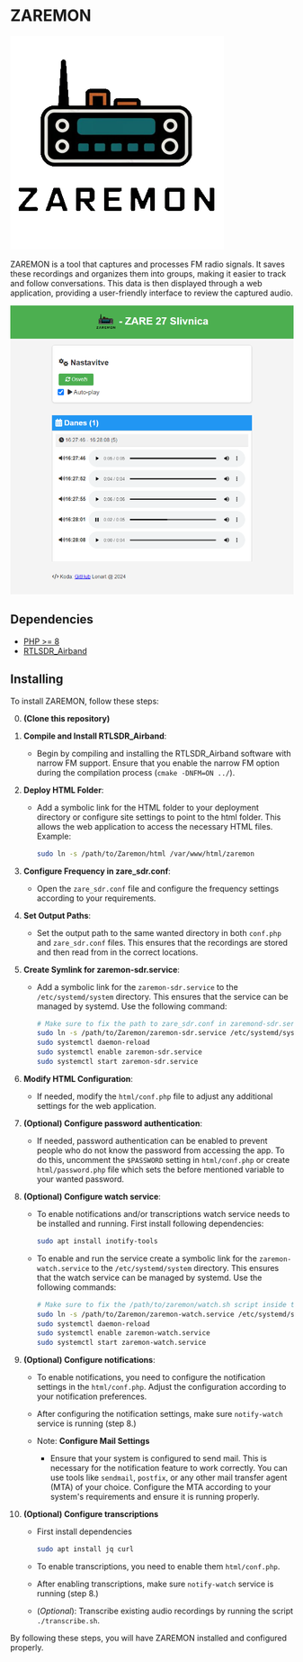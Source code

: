 # ZAREMON

![logo](./html/zaremon.png)

ZAREMON is a tool that captures and processes FM radio signals. It saves these recordings and organizes them into groups, making it easier to track and follow conversations. This data is then displayed through a web application, providing a user-friendly interface to review the captured audio.

![preview](./docs/preview.png)

## Dependencies

- [PHP >= 8](https://www.php.net/releases/8.0/)
- [RTLSDR_Airband](https://github.com/charlie-foxtrot/RTLSDR-Airband)

## Installing

To install ZAREMON, follow these steps:

0. **(Clone this repository)**

1. **Compile and Install RTLSDR_Airband**:
    - Begin by compiling and installing the RTLSDR_Airband software with narrow FM support. Ensure that you enable the narrow FM option during the compilation process (`cmake -DNFM=ON ../`).

2. **Deploy HTML Folder**:
    - Add a symbolic link for the HTML folder to your deployment directory or configure site settings to point to the html folder. This allows the web application to access the necessary HTML files. Example:
        ```sh
        sudo ln -s /path/to/Zaremon/html /var/www/html/zaremon
        ```

3. **Configure Frequency in zare_sdr.conf**:
    - Open the `zare_sdr.conf` file and configure the frequency settings according to your requirements.

4. **Set Output Paths**:
    - Set the output path to the same wanted directory in both `conf.php` and `zare_sdr.conf` files. This ensures that the recordings are stored and then read from in the correct locations.


5. **Create Symlink for zaremon-sdr.service**:
    - Add a symbolic link for the `zaremon-sdr.service` to the `/etc/systemd/system` directory. This ensures that the service can be managed by systemd. Use the following command:
        ```sh
        # Make sure to fix the path to zare_sdr.conf in zaremond-sdr.service
        sudo ln -s /path/to/Zaremon/zaremon-sdr.service /etc/systemd/system/zaremon-sdr.service
        sudo systemctl daemon-reload
        sudo systemctl enable zaremon-sdr.service
        sudo systemctl start zaremon-sdr.service
        ```

6. **Modify HTML Configuration**:
    - If needed, modify the `html/conf.php` file to adjust any additional settings for the web application.

7. **(Optional) Configure password authentication**:
    - If needed, password authentication can be enabled to prevent people who do not know the password from accessing
      the app. To do this, uncomment the `$PASSWORD` setting in `html/conf.php` or create `html/password.php` file which
      sets the before mentioned variable to your wanted password.

8. **(Optional) Configure watch service**:
    - To enable notifications and/or transcriptions watch service needs to be installed and running. First install following dependencies:
        ```sh
        sudo apt install inotify-tools
        ```

    -  To enable and run the service create a symbolic link for the `zaremon-watch.service` to the `/etc/systemd/system` directory. This ensures that the watch service can be managed by systemd. Use the following commands:
        ```sh
        # Make sure to fix the /path/to/zaremon/watch.sh script inside the service config
        sudo ln -s /path/to/Zaremon/zaremon-watch.service /etc/systemd/system/zaremon-watch.service
        sudo systemctl daemon-reload
        sudo systemctl enable zaremon-watch.service
        sudo systemctl start zaremon-watch.service
        ```

8. **(Optional) Configure notifications**:
    - To enable notifications, you need to configure the notification settings in the `html/conf.php`. Adjust the configuration according to your notification preferences.

    - After configuring the notification settings, make sure `notify-watch` service is running (step 8.)

    - Note: **Configure Mail Settings**
        - Ensure that your system is configured to send mail. This is necessary for the notification feature to work correctly. You can use tools like `sendmail`, `postfix`, or any other mail transfer agent (MTA) of your choice. Configure the MTA according to your system's requirements and ensure it is running properly.

9. **(Optional) Configure transcriptions**
    - First install dependencies
        ```sh
        sudo apt install jq curl
        ```

    - To enable transcriptions, you need to enable them `html/conf.php`.

    - After enabling transcriptions, make sure `notify-watch` service is running (step 8.)

    - (*Optional*): Transcribe existing audio recordings by running the script `./transcribe.sh`. 


By following these steps, you will have ZAREMON installed and configured properly.